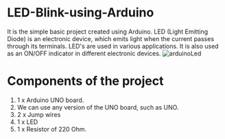 # LED-Blink-using-Arduino

It is the simple basic project created using Arduino. LED (Light Emitting Diode) is an electronic device, which emits light when the current passes through its terminals. LED's are used in various applications. It is also used as an ON/OFF indicator in different electronic devices. ![arduinoLed](https://user-images.githubusercontent.com/6374773/208240525-5cd31fa3-c048-49f5-a79f-0bca8a6da5f2.png)

# Components of the project
1. 1 x Arduino UNO board.
2. We can use any version of the UNO board, such as UNO.
3. 2 x Jump wires
4. 1 x LED
5. 1 x Resistor of 220 Ohm.

